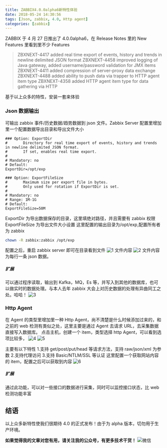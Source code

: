 ```yaml
---
title: ZABBIX4.0.0alpha6新特性体验
date: 2018-05-24 14:30:56
tags: [Json, zabbix, 4.0, Http agent]
categories: [zabbix]
---
```


ZABBIX 于 4 月 27 日推出了 4.0.0alpha6，在 Release Notes 里的 New Features 里看到里不少 Features

> ZBXNEXT-4417
> added real time export of events, history and trends in newline delimited JSON format
> ZBXNEXT-4458
> improved logging of Java gateway, added username/password validation for JMX items
> ZBXNEXT-4411
> added compression of server-proxy data exchange
> ZBXNEXT-4488
> added ability to push data via trapper to HTTP agent item type
> ZBXNEXT-4358
> added HTTP agent item type for data gathering via HTTP

基于以上众多的特性，安装一套来体验

### Json 数据输出

可输出 zabbix 事件/历史数据/趋势数据到 json 文件。Zabbix Server 配置里增加里一个配置数据导出目录和导出文件大小

```
### Option: ExportDir
#       Directory for real time export of events, history and trends in newline delimited JSON format.
#       If set, enables real time export.
#
# Mandatory: no
# Default:
ExportDir=/opt/exp

### Option: ExportFileSize
#       Maximum size per export file in bytes.
#       Only used for rotation if ExportDir is set.
#
# Mandatory: no
# Range: 1M-1G
# Default:
ExportFileSize=50M
```

ExportDir 为导出数据保存的目录，这里填绝对路径，并且需要有 zabbix 权限
ExportFileSize 为导出文件大小设置
这里配置的输出目录为/opt/exp,配置所有者为 zabbix

```bash
chown -R zabbix:zabbix /opt/exp
```

配置之后，重启 zabbix server 即可在目录看到文件
![1](https://img.cactifans.com/wp-content/uploads/2018/05/D99353CD-480F-4EED-827C-B020034EEF6A.jpg)
文件内容
![2](https://img.cactifans.com/wp-content/uploads/2018/05/DB9BCFDD-316D-488A-9DD7-18F4A0AEC216.jpg)
文件内容为每行一条 json 数据。

##### 扩展

可以通过程序读取，输出到 Kafka，MQ，Es 等，并写入到其他的数据库，也可以做实时的数据处理。与本人去年 zabbix 大会上对历史数据的处理有异曲同工之处。哈哈！
![3](https://img.cactifans.com/wp-content/uploads/2018/05/718C1781-374F-4912-94F7-F53F033EDCB7.jpg)

### Http Agent

在 Agent 的类型里增加里一种 Http Agent，尚不清楚是什么时候添加过来的，和之前的 web 检测有类似之处，这里主要是通过 Agent 去请求 URL，去采集数据直接写入数据库。
点击主机，创建一个 item，类型选择 http Agent，可以看到选项比较多，
![4](https://img.cactifans.com/wp-content/uploads/2018/05/C8356BEF-5C53-4F1E-96ED-5F4A9ADAF985.jpg)
![5](https://img.cactifans.com/wp-content/uploads/2018/05/25E7C7CE-996B-4844-A4B6-0B731B4C2317.jpg)

主要有以下特性 1.支持 get/post/put/head 等请求方法，支持 raw/json/xml 为参数 2.支持代理访问 3.支持 Basic/NTLM/SSL 等认证
这里配置一个获取网站内容的 item，配置之后可以获取到内容
![6](https://img.cactifans.com/wp-content/uploads/2018/05/C619B745-4196-42BB-9832-13D92200E10F.jpg)

##### 扩展

通过此功能，可以对一些接口的数据进行采集，同时可以监控接口状态，比 web 检测功能丰富

## 结语

以上众多新特性使我们很期待 4.0 的正式发布！由于为 alpha 版本，切勿用于生产环境。

**如果觉得我的文章对您有用，请关注我的公众号，有更多技术干货！**
![微信](https://img.cactifans.com/wp-content/uploads/2017/12/qrcode_for_gh_5c46969f2957_258-1-1.jpg)
